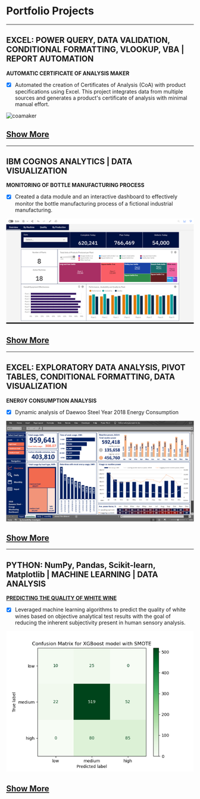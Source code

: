 # Portfolio Projects  

---
## EXCEL: POWER QUERY, DATA VALIDATION, CONDITIONAL FORMATTING, VLOOKUP, VBA | REPORT AUTOMATION
**AUTOMATIC CERTIFICATE OF ANALYSIS MAKER**
- [X] Automated the creation of Certificates of Analysis (CoA) with product specifications using Excel. This project integrates data from multiple sources and generates a product's certificate of analysis with minimal manual effort.

![coamaker](https://github.com/je-marco/coamaker/blob/922d881da3f159242317a279eab19157d090ff03/coa_maker.png)

[Show More](https://github.com/je-marco/coamaker.git)
---  

    
  
---
## IBM COGNOS ANALYTICS | DATA VISUALIZATION
**MONITORING OF BOTTLE MANUFACTURING PROCESS**
- [X] Created a data module and an interactive dashboard to effectively monitor the bottle manufacturing process of a fictional industrial manufacturing. 

![Overview](https://github.com/je-marco/Monitoring-of-Bottle-Manufacturing-Process/blob/255b4717482d3012ed549af36daab030f1bbea1a/1_overview.png)

[Show More](https://github.com/je-marco/Monitoring-of-Bottle-Manufacturing-Process.git)
---



---
## EXCEL: EXPLORATORY DATA ANALYSIS, PIVOT TABLES, CONDITIONAL FORMATTING, DATA VISUALIZATION
**ENERGY CONSUMPTION ANALYSIS**
- [X] Dynamic analysis of Daewoo Steel Year 2018 Energy Consumption

![Overview_image](https://github.com/je-marco/energy_consumption_analysis/blob/7259fab560126c081a6bd1d675d80ca96d374181/overview.png)

[Show More](https://github.com/je-marco/energy_consumption_analysis)
---   


         
---
## PYTHON: NumPy, Pandas, Scikit-learn, Matplotlib | MACHINE LEARNING | DATA ANALYSIS
**[PREDICTING THE QUALITY OF WHITE WINE](https://docs.google.com/presentation/d/1oDFPnfKkoBjCuXTg55KydqY83c-4uBwVb0ZATAKvQlY/edit?usp=sharing)**
- [X] Leveraged machine learning algorithms to predict the quality of white wines based on objective analytical test results with the goal of reducing the inherent subjectivity present in human sensory analysis.

![Confusion_matrix](https://github.com/je-marco/Wine-Quality-Prediction/blob/1226304f9246b59ff5256238ab3b2b22392868de/Confusion%20Matrix%20for%20XGBoost%20model%20with%20SMOTE.png)
  
[Show More](https://github.com/je-marco/Wine-Quality-Prediction.git)
---  
